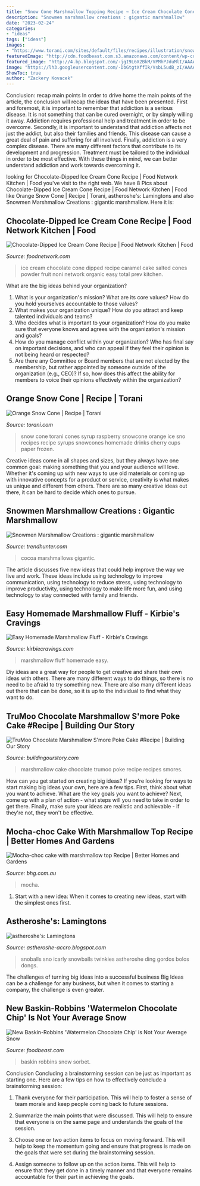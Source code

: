 ```yaml
---
title: "Snow Cone Marshmallow Topping Recipe ~ Ice Cream Chocolate Cone Dipped Recipe Caramel Cake Salted Cones Powder Fruit Noni Network Organic Easy Total Prev Kitchen"
description: "Snowmen marshmallow creations : gigantic marshmallow"
date: "2023-02-24"
categories:
- "ideas"
tags: ["ideas"]
images:
- "https://www.torani.com/sites/default/files/recipes/illustration/snow-cones_4.jpg"
featuredImage: "http://cdn.foodbeast.com.s3.amazonaws.com/content/wp-content/uploads/2013/07/Watermelon-Chip-in-Cone.jpg"
featured_image: "http://4.bp.blogspot.com/-jgI9L6X2BkM/VPMhPJduMlI/AAAAAAAAKzw/R2Vj4Yw2Afs/s1600/Smores%2BDesserts.jpg"
image: "https://lh3.googleusercontent.com/-DbGtgtXffIk/VsbL5udB_zI/AAAAAAAFRcM/r_aMKb86-l8/s800-Ic42/homemade-marshmallow-fluff-6.jpg"
ShowToc: true
author: "Zackery Kovacek"
---
```



Conclusion: recap main points
In order to drive home the main points of the article, the conclusion will recap the ideas that have been presented. First and foremost, it is important to remember that addiction is a serious disease. It is not something that can be cured overnight, or by simply willing it away. Addiction requires professional help and treatment in order to be overcome. Secondly, it is important to understand that addiction affects not just the addict, but also their families and friends. This disease can cause a great deal of pain and suffering for all involved. Finally, addiction is a very complex disease. There are many different factors that contribute to its development and progression. Treatment must be tailored to the individual in order to be most effective. With these things in mind, we can better understand addiction and work towards overcoming it.

	

		
looking for Chocolate-Dipped Ice Cream Cone Recipe | Food Network Kitchen | Food you've visit to the right web. We have 8 Pics about Chocolate-Dipped Ice Cream Cone Recipe | Food Network Kitchen | Food like Orange Snow Cone | Recipe | Torani, astheroshe&#039;s: Lamingtons and also Snowmen Marshmallow Creations : gigantic marshmallow. Here it is:
		
    
## Chocolate-Dipped Ice Cream Cone Recipe | Food Network Kitchen | Food

<img loading=lazy src="http://food.fnr.sndimg.com/content/dam/images/food/fullset/2015/7/21/0/FNK_Chocolate-Dipped-Ice-Cream-Cone_s4x3.jpg.rend.hgtvcom.616.462.jpeg" onerror="this.onerror=null;this.src='https://tse4.mm.bing.net/th?id=OIP.vadcg8m7PzirHQe-9ngz1AHaFj&amp;pid=15.1';" alt="Chocolate-Dipped Ice Cream Cone Recipe | Food Network Kitchen | Food">

_Source: foodnetwork.com_

>ice cream chocolate cone dipped recipe caramel cake salted cones powder fruit noni network organic easy total prev kitchen. 

	

What are the big ideas behind your organization?
1. What is your organization's mission? What are its core values? How do you hold yourselves accountable to those values?
2. What makes your organization unique? How do you attract and keep talented individuals and teams?
3. Who decides what is important to your organization? How do you make sure that everyone knows and agrees with the organization's mission and goals?
4. How do you manage conflict within your organization? Who has final say on important decisions, and who can appeal if they feel their opinion is not being heard or respected?
5. Are there any Committee or Board members that are not elected by the membership, but rather appointed by someone outside of the organization (e.g., CEO)? If so, how does this affect the ability for members to voice their opinions effectively within the organization?

    
## Orange Snow Cone | Recipe | Torani

<img loading=lazy src="https://www.torani.com/sites/default/files/recipes/illustration/snow-cones_4.jpg" onerror="this.onerror=null;this.src='https://tse3.mm.bing.net/th?id=OIP.0mn-kz0z-Ax_e_dr_q8E5gHaIx&amp;pid=15.1';" alt="Orange Snow Cone | Recipe | Torani">

_Source: torani.com_

>snow cone torani cones syrup raspberry snowcone orange ice sno recipes recipe syrups snowcones homemade drinks cherry cups paper frozen. 

	

Creative ideas come in all shapes and sizes, but they always have one common goal: making something that you and your audience will love. Whether it's coming up with new ways to use old materials or coming up with innovative concepts for a product or service, creativity is what makes us unique and different from others. There are so many creative ideas out there, it can be hard to decide which ones to pursue.

    
## Snowmen Marshmallow Creations : Gigantic Marshmallow

<img loading=lazy src="https://cdn.trendhunterstatic.com/thumbs/gigantic-marshmallow.jpeg" onerror="this.onerror=null;this.src='https://tse2.mm.bing.net/th?id=OIP.dDGtLljiTirC85GJTr7UUgHaLH&amp;pid=15.1';" alt="Snowmen Marshmallow Creations : gigantic marshmallow">

_Source: trendhunter.com_

>cocoa marshmallows gigantic. 

	

The article discusses five new ideas that could help improve the way we live and work. These ideas include using technology to improve communication, using technology to reduce stress, using technology to improve productivity, using technology to make life more fun, and using technology to stay connected with family and friends.

    
## Easy Homemade Marshmallow Fluff - Kirbie&#039;s Cravings

<img loading=lazy src="https://lh3.googleusercontent.com/-DbGtgtXffIk/VsbL5udB_zI/AAAAAAAFRcM/r_aMKb86-l8/s800-Ic42/homemade-marshmallow-fluff-6.jpg" onerror="this.onerror=null;this.src='https://tse2.mm.bing.net/th?id=OIP.0CAMak2t5_Klyt8BOv2AegHaHl&amp;pid=15.1';" alt="Easy Homemade Marshmallow Fluff - Kirbie&#039;s Cravings">

_Source: kirbiecravings.com_

>marshmallow fluff homemade easy. 

	

Diy ideas are a great way for people to get creative and share their own ideas with others. There are many different ways to do things, so there is no need to be afraid to try something new. There are also many different ideas out there that can be done, so it is up to the individual to find what they want to do.

    
## TruMoo Chocolate Marshmallow S&#039;more Poke Cake #Recipe | Building Our Story

<img loading=lazy src="http://4.bp.blogspot.com/-jgI9L6X2BkM/VPMhPJduMlI/AAAAAAAAKzw/R2Vj4Yw2Afs/s1600/Smores%2BDesserts.jpg" onerror="this.onerror=null;this.src='https://tse1.mm.bing.net/th?id=OIP.7xp4qm4g5yrOqXcdUcVZtQHaEq&amp;pid=15.1';" alt="TruMoo Chocolate Marshmallow S&#039;more Poke Cake #Recipe | Building Our Story">

_Source: buildingourstory.com_

>marshmallow cake chocolate trumoo poke recipe recipes smores. 

	

How can you get started on creating big ideas?
If you're looking for ways to start making big ideas your own, here are a few tips. First, think about what you want to achieve. What are the key goals you want to achieve? Next, come up with a plan of action - what steps will you need to take in order to get there. Finally, make sure your ideas are realistic and achievable - if they're not, they won't be effective.

    
## Mocha-choc Cake With Marshmallow Top Recipe | Better Homes And Gardens

<img loading=lazy src="http://www.bhg.com.au/media/38657/mocha-marshmallow-cake.jpg" onerror="this.onerror=null;this.src='https://tse4.mm.bing.net/th?id=OIP.f0CTVH612yqvBr1UNMYzGwHaE8&amp;pid=15.1';" alt="Mocha-choc cake with marshmallow top Recipe | Better Homes and Gardens">

_Source: bhg.com.au_

>mocha. 

	

1. Start with a new idea: When it comes to creating new ideas, start with the simplest ones first.

    
## Astheroshe&#039;s: Lamingtons

<img loading=lazy src="https://2.bp.blogspot.com/_8JlzyY9TO_o/S1w618j805I/AAAAAAAAAo4/WOh8jB6EBVQ/s400/hostess-snoballs-25189.jpg" onerror="this.onerror=null;this.src='https://tse3.mm.bing.net/th?id=OIP.jd1DYgnxkavS1TbA5YA5uAHaPl&amp;pid=15.1';" alt="astheroshe&#039;s: Lamingtons">

_Source: astheroshe-accro.blogspot.com_

>snoballs sno icarly snowballs twinkies astheroshe ding gordos bolos dongs. 

	

The challenges of turning big ideas into a successful business
Big Ideas can be a challenge for any business, but when it comes to starting a company, the challenge is even greater.

    
## New Baskin-Robbins &#039;Watermelon Chocolate Chip&#039; Is Not Your Average Snow

<img loading=lazy src="http://cdn.foodbeast.com.s3.amazonaws.com/content/wp-content/uploads/2013/07/Watermelon-Chip-in-Cone.jpg" onerror="this.onerror=null;this.src='https://tse3.mm.bing.net/th?id=OIP.yTS8B_OUUE4z0ouuVRoYrgHaFp&amp;pid=15.1';" alt="New Baskin-Robbins &#039;Watermelon Chocolate Chip&#039; is Not Your Average Snow">

_Source: foodbeast.com_

>baskin robbins snow sorbet. 

	

Conclusion
Concluding a brainstorming session can be just as important as starting one. Here are a few tips on how to effectively conclude a brainstorming session:
1. Thank everyone for their participation. This will help to foster a sense of team morale and keep people coming back to future sessions.

2. Summarize the main points that were discussed. This will help to ensure that everyone is on the same page and understands the goals of the session.

3. Choose one or two action items to focus on moving forward. This will help to keep the momentum going and ensure that progress is made on the goals that were set during the brainstorming session.

4. Assign someone to follow up on the action items. This will help to ensure that they get done in a timely manner and that everyone remains accountable for their part in achieving the goals.

